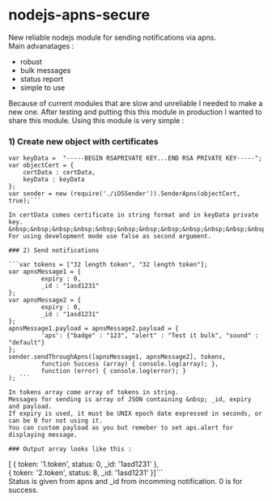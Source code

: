 nodejs-apns-secure
==================

New reliable nodejs module for sending notifications via apns.   
Main advanatages : 

* robust
* bulk messages
* status report
* simple to use

Because of current modules that are slow and unreliable I needed to make a new one. After testing and putting this this module in production I wanted to share this module. Using this module is very simple :

### 1) Create new object with certificates

```var certData = "-----BEGIN CERTIFICATE...END CERTIFICATE-----";    
var keyData =  "-----BEGIN RSAPRIVATE KEY...END RSA PRIVATE KEY-----";  
var objectCert = {
    certData : certData,
    keyData : keyData
};   
var sender = new (require('./iOSSender')).SenderApns(objectCert, true);```

In certData comes certificate in string format and in keyData private key.   &nbsp;&nbsp;&nbsp;&nbsp;&nbsp;&nbsp;&nbsp;&nbsp;&nbsp;&nbsp;&nbsp;&nbsp;&nbsp;&nbsp;&nbsp;&nbsp;&nbsp;&nbsp;&nbsp;&nbsp;&nbsp;&nbsp;&nbsp;&nbsp;                                               For using development mode use false as second argument.

### 2) Send notifications

```var tokens = ["32 length token", "32 length token"];
var apnsMessage1 = {
         expiry : 0,
         _id : "1asd1231"
};
var apnsMessage2 = {
         expiry : 0,
         _id : "1asd1231"
};
apnsMessage1.payload = apnsMessage2.payload = {
         'aps': {"badge" : "123", "alert" : "Test it bulk", "sound" : "default"}
};
sender.sendThroughApns([apnsMessage1, apnsMessage2], tokens,
         function Success (array) { console.log(array); },
         function (error) { console.log(error); }
); ```

In tokens array come array of tokens in string.                
Messages for sending is array of JSON containing &nbsp; _id, expiry and payload.   
If expiry is used, it must be UNIX epoch date expressed in seconds, or can be 0 for not using it.                     
You can custom payload as you but remeber to set aps.alert for displaying message.

### Output array looks like this :   
```
[ { token: '1.token',
    status: 0,
    _id: '1asd1231' },   
  { token: '2.token',
    status: 8,
    _id: '1asd1231' }]```      
Status is given from apns and _id from incomming notification. 0 is for success.